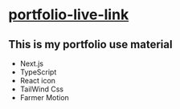# [portfolio-live-link](https://portfolio-eng-ibrahim.vercel.app/) 

## This is my portfolio use material 
- Next.js
- TypeScript
- React icon
- TailWind Css
- Farmer Motion


